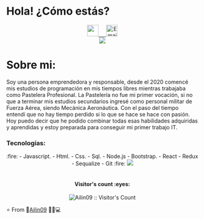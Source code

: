 <h1> Hola! ¿Cómo estás?</h1>


   <p align="center">
      <a href="https://vimeo.com/manage/videos/640781424">
         <img src="https://www.vectorlogo.zone/logos/linkedin/linkedin-icon.svg" alt=" " height="30" width="30">
         &nbsp
      </a> 
      <a align='right' href="mailto:fliafernandezmorales@gmail.com">
      &nbsp
         <img alt="Email" src="https://www.vectorlogo.zone/logos/gmail/gmail-icon.svg" height="30" width="30"/>
      </a>
   <br/>
<img src='https://gifmaniacos.es/wp-content/uploads/2017/03/gif-dinosaurio-terrible-gifmaniacos.es-6.gif' >
<h1> Sobre mi:</h1>
Soy una persona emprendedora y responsable, desde el 2020 comencé mis estudios de programación en mis tiempos libres mientras trabajaba como Pastelera Profesional. La Pastelería no fue mi primer vocación, si no que a terminar mis estudios secundarios ingresé como personal militar de Fuerza Aérea, siendo Mecánica Aeronáutica.  Con el paso del tiempo entendí que no hay tiempo perdido si lo que se hace se hace con pasión. Hoy puedo decir que he podido combinar  todas esas habilidades adquiridas y aprendidas y estoy preparada para conseguir mi primer trabajo IT.

 <h3 align="left">
 Tecnologías:
</h3>
<p align="center">
 :fire:
- Javascript.
- Html.
- Css.
- Sql.
- Node.js
- Bootstrap.
- React
- Redux
- Sequalize
- Git
 :fire:
<a><img src="https://user-images.githubusercontent.com/86435558/138572682-bb4b6aad-bbab-4667-bd54-ecc4cfbb5b3a.png"></a>
 

 <br/>
 <br/>
 <h4 align="center">Visitor's count :eyes:</h4>

<p align="center"><img src="https://profile-counter.glitch.me/{Ailin09}/count.svg" alt="Ailin09 :: Visitor's Count" /></p>

⭐️ From 👩‍[Ailin09](https://github.com/Ailin09) 👨‍💻💻
